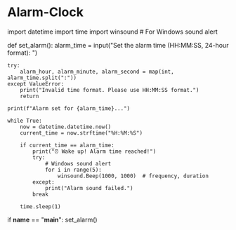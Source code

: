 # Alarm-Clock
import datetime
import time
import winsound  # For Windows sound alert

def set_alarm():
    alarm_time = input("Set the alarm time (HH:MM:SS, 24-hour format): ")
    
    try:
        alarm_hour, alarm_minute, alarm_second = map(int, alarm_time.split(":"))
    except ValueError:
        print("Invalid time format. Please use HH:MM:SS format.")
        return

    print(f"Alarm set for {alarm_time}...")

    while True:
        now = datetime.datetime.now()
        current_time = now.strftime("%H:%M:%S")

        if current_time == alarm_time:
            print("⏰ Wake up! Alarm time reached!")
            try:
                # Windows sound alert
                for i in range(5):
                    winsound.Beep(1000, 1000)  # frequency, duration
            except:
                print("Alarm sound failed.")
            break
        
        time.sleep(1)

if __name__ == "__main__":
    set_alarm()
